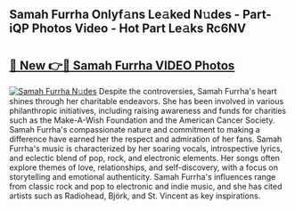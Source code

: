 ## Samah Furrha Onlyf𝚊ns Le𝚊ked N𝚞des - Part-iQP Photos Video - Hot Part Le𝚊ks Rc6NV

# <h2><a href="http://ab74484.deff.icu/?id=Samah+Furrha">🔗 New 👉🔴 Samah Furrha VIDEO Photos</a></h2>

[![Samah Furrha N𝚞des](https://i.imgur.com/rIISA9y.gif)](http://ab74484.deff.icu/?id=Samah+Furrha)
Despite the controversies, Samah Furrha's heart shines through her charitable endeavors. She has been involved in various philanthropic initiatives, including raising awareness and funds for charities such as the Make-A-Wish Foundation and the American Cancer Society. Samah Furrha's compassionate nature and commitment to making a difference have earned her the respect and admiration of her fans. Samah Furrha's music is characterized by her soaring vocals, introspective lyrics, and eclectic blend of pop, rock, and electronic elements. Her songs often explore themes of love, relationships, and self-discovery, with a focus on storytelling and emotional authenticity. Samah Furrha's influences range from classic rock and pop to electronic and indie music, and she has cited artists such as Radiohead, Björk, and St. Vincent as key inspirations.
